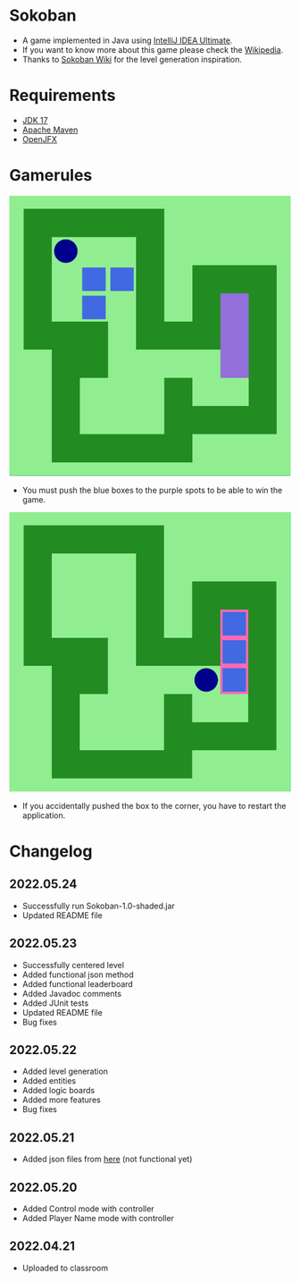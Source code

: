 # Sokoban
* A game implemented in Java using [IntelliJ IDEA Ultimate](https://www.jetbrains.com/idea/).
* If you want to know more about this game please check the [Wikipedia](https://en.wikipedia.org/wiki/Sokoban).
* Thanks to [Sokoban Wiki](http://www.sokobano.de/wiki/index.php?title=Main_Page) for the level generation inspiration.

# Requirements
* [JDK 17](https://www.youtube.com/watch?v=QUnL8Nsl0jM)
* [Apache Maven](https://maven.apache.org/)
* [OpenJFX](https://openjfx.io/)

# Gamerules
![Initial state](src/main/resources/images/Initial%20state.png)
* You must push the blue boxes to the purple spots to be able to win the game.

![Win state](src/main/resources/images/Win%20state.png)
* If you accidentally pushed the box to the corner, you have to restart the application.

# Changelog
## 2022.05.24
* Successfully run Sokoban-1.0-shaded.jar
* Updated README file

## 2022.05.23
* Successfully centered level
* Added functional json method
* Added functional leaderboard
* Added Javadoc comments
* Added JUnit tests
* Updated README file
* Bug fixes

## 2022.05.22
* Added level generation
* Added entities
* Added logic boards
* Added more features
* Bug fixes

## 2022.05.21
* Added json files from [here](https://github.com/jeszy75/repository-example) (not functional yet)

## 2022.05.20
* Added Control mode with controller
* Added Player Name mode with controller

## 2022.04.21
* Uploaded to classroom
